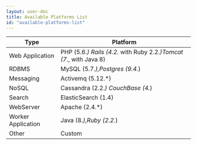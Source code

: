 ```yaml
---
layout: user-doc
title: Available Platforms List
id: "available-platforms-list"
---
```


| Type   |Platform|
|--------------------|-------------------------------------------------------------------|
| Web Application    | PHP (5.6.*) Rails (4.2.* with Ruby 2.2.*)Tomcat (7.*, with Java 8) |
| RDBMS              | MySQL (5.7.*),Postgres (9.4.*)                                    |
| Messaging          | Activemq (5.12.*)                                                 |
| NoSQL              | Cassandra (2.2.*) CouchBase (4.*)                                 |
| Search             | ElasticSearch (1.4)                                               |
| WebServer          | Apache (2.4.*)                                                    |
| Worker Application | Java (8.*),Ruby (2.2.*)                                           |
| Other              | Custom                                                            |
